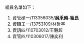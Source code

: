 組員名單如下：

1. 資管碩一/113356035/**吳采頻-組長**
2. 資碩工一/13753109/林哲宇
3. 資訊四/110703012/王毅超
4. 資管四/110306017/陳奕利
